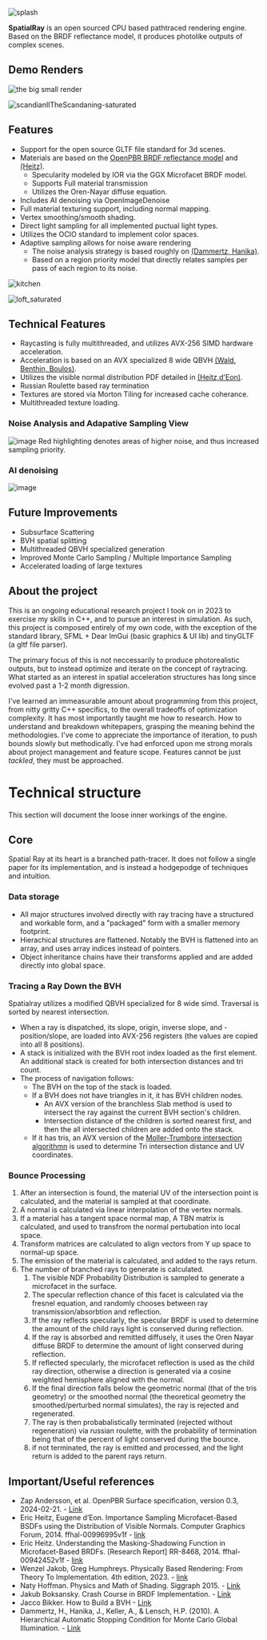 
![splash](https://github.com/CharlesCowdery/SpatialRay/assets/54870004/7d059b3d-11d5-4fab-a3a1-9a5d73ffb55b)

**SpatialRay** is an open sourced CPU based pathtraced rendering engine. Based on the BRDF reflectance model, it produces photolike outputs of complex scenes. 

## Demo Renders

![the big small render](https://github.com/CharlesCowdery/RayTracing/assets/54870004/302b9f06-bb9e-4698-b969-b1657ac4e76d)

![scandianIITheScandaning-saturated](https://github.com/CharlesCowdery/SpatialRay/assets/54870004/5875afe9-f6f2-4608-a954-d9b2a906085e)

## Features
- Support for the open source GLTF file standard for 3d scenes.
- Materials are based on the [OpenPBR BRDF reflectance model](https://academysoftwarefoundation.github.io/OpenPBR/) and [(Heitz)](https://inria.hal.science/hal-00942452v1/document).
  - Specularity modeled by IOR via the GGX Microfacet BRDF model.
  - Supports Full material transmission
  - Utilizes the Oren-Nayar diffuse equation.
- Includes AI denoising via OpenImageDenoise
- Full material texturing support, including normal mapping.
- Vertex smoothing/smooth shading.
- Direct light sampling for all implemented puctual light types.
- Utilizes the OCIO standard to implement color spaces.
- Adaptive sampling allows for noise aware rendering
  - The noise analysis strategy is based roughly on [(Dammertz, Hanika)](https://www.semanticscholar.org/paper/A-Hierarchical-Automatic-Stopping-Condition-for-Dammertz-Hanika/8329759ae51c924557f375707e4989549c6c1b46). 
  - Based on a region priority model that directly relates samples per pass of each region to its noise.

![kitchen](https://github.com/CharlesCowdery/SpatialRay/assets/54870004/c6fe4d82-bf8c-4750-bdb7-9348dbd71569)

![loft_saturated](https://github.com/CharlesCowdery/SpatialRay/assets/54870004/ef6c09f9-3a00-4d08-aa5d-0e64fa53e390)

## Technical Features
- Raycasting is fully multithreaded, and utilizes AVX-256 SIMD hardware acceleration.
- Acceleration is based on an AVX specialized 8 wide QBVH [(Wald, Benthin, Boulos)](https://www.cs.cmu.edu/afs/cs/academic/class/15869-f11/www/readings/wald08_widebvh.pdf).
- Utilizes the visible normal distribution PDF detailed in [(Heitz,d'Eon)](https://inria.hal.science/hal-00996995v1/document#page=11&zoom=100,96,180).
- Russian Roulette based ray termination
- Textures are stored via Morton Tiling for increased cache coherance.
- Multithreaded texture loading.
### Noise Analysis and Adapative Sampling View
![image](https://github.com/CharlesCowdery/SpatialRay/assets/54870004/505a151f-72a0-4809-bb98-f828741650d9)
Red highlighting denotes areas of higher noise, and thus increased sampling priority.

### AI denoising
![image](https://github.com/CharlesCowdery/SpatialRay/assets/54870004/487d462b-4dd9-4acc-b4b0-0993add81ce7)

## Future Improvements
- Subsurface Scattering
- BVH spatial splitting
- Multithreaded QBVH specialized generation
- Improved Monte Carlo Sampling / Multiple Importance Sampling
- Accelerated loading of large textures

## About the project
This is an ongoing educational research project I took on in 2023 to exercise my skills in C++, and to pursue an interest in simulation. As such, this project is composed entirely of my own code, with the exception of the standard library, SFML + Dear ImGui (basic graphics & UI lib) and tinyGLTF (a gltf file parser). 

The primary focus of this is not neccessarily to produce photorealistic outputs, but to instead optimize and iterate on the concept of raytracing. What started as an interest in spatial acceleration structures has long since evolved past a 1-2 month digression. 

I've learned an immeasurable amount about programming from this project, from nitty gritty C++ specifics, to the overall tradeoffs of optimization complexity. It has most importantly taught me how to research. How to understand and breakdown whitepapers, grasping the meaning behind the methodologies. I've come to appreciate the importance of iteration, to push bounds slowly but methodically. I've had enforced upon me strong morals about project management and feature scope. Features cannot be just _tackled_, they must be approached.

# Technical structure
This section will document the loose inner workings of the engine. 
## Core
Spatial Ray at its heart is a branched path-tracer. It does not follow a single paper for its implementation, and is instead a hodgepodge of techniques and intuition.
  ### Data storage
   - All major structures involved directly with ray tracing have a structured and workable form, and a "packaged" form with a smaller memory footprint.
   - Hierachical structures are flattened. Notably the BVH is flattened into an array, and uses array indices instead of pointers.
   - Object inheritance chains have their transforms applied and are added directly into global space.
  ### Tracing a Ray Down the BVH
  Spatialray utilizes a modified QBVH specialized for 8 wide simd. Traversal is sorted by nearest intersection.
  - When a ray is dispatched, its slope, origin, inverse slope, and -position/slope, are loaded into AVX-256 registers (the values are copied into all 8 positions).
  - A stack is initialized with the BVH root index loaded as the first element. An additional stack is created for both intersection distances and tri count.
  - The process of navigation follows:
    - The BVH on the top of the stack is loaded.
    - If a BVH does not have triangles in it, it has BVH children nodes.
      - An AVX version of the branchless Slab method is used to intersect the ray against the current BVH section's children.
      - Intersection distance of the children is sorted nearest first, and then the all intersected children are added onto the stack.
    - If it has tris, an AVX version of the [Moller-Trumbore intersection algorithmn](https://en.wikipedia.org/wiki/M%C3%B6ller%E2%80%93Trumbore_intersection_algorithm) is used to determine Tri intersection distance and UV coordinates.
  ### Bounce Processing
  1) After an intersection is found, the material UV of the intersection point is calculated, and the material is sampled at that coordinate.
  2) A normal is calculated via linear interpolation of the vertex normals.
  3) If a material has a tangent space normal map, A TBN matrix is calculated, and used to transfrom the normal pertubation into local space.
  4) Transform matrices are calculated to align vectors from Y up space to normal-up space.
  5) The emission of the material is calculated, and added to the rays return.
  6) The number of branched rays to generate is calculated.
     1) The visible NDF Probability Distribution is sampled to generate a microfacet in the surface.
     2) The specular reflection chance of this facet is calculated via the fresnel equation, and randomly chooses between ray transmission/absorbtion and reflection.
     3) If the ray reflects specularly, the specular BRDF is used to determine the amount of the child rays light is conserved during reflection.
     4) If the ray is absorbed and remitted diffusely, it uses the Oren Nayar diffuse BRDF to determine the amount of light conserved during reflection.
     5) If reflected specularly, the microfacet reflection is used as the child ray direction, otherwise a direction is generated via a cosine weighted hemisphere aligned with the normal.
     6) If the final direction falls below the geometric normal (that of the tris geometry) or the smoothed normal (the theoretical geometry the smoothed/perturbed normal simulates), the ray is rejected and regenerated.
     7) The ray is then probabalistically terminated (rejected without regeneration) via russian roulette, with the probability of termination being that of the percent of light conserved during the bounce.
     8) if not terminated, the ray is emitted and processed, and the light return is added to the parent rays return.


## Important/Useful references
- Zap Andersson, et al. OpenPBR Surface specification, version 0.3, 2024-02-21. - [Link](https://academysoftwarefoundation.github.io/OpenPBR/)
- Eric Heitz, Eugene d’Eon. Importance Sampling Microfacet-Based BSDFs using the Distribution of
Visible Normals. Computer Graphics Forum, 2014. ffhal-00996995v1f - [link](https://inria.hal.science/hal-00996995v1/document)
- Eric Heitz. Understanding the Masking-Shadowing Function in Microfacet-Based BRDFs. \[Research
Report\] RR-8468, 2014. ffhal-00942452v1f - [link](https://inria.hal.science/hal-00942452v1/document)
- Wenzel Jakob, Greg Humphreys. Physically Based Rendering: From Theory To Implementation. 4th edition, 2023. - [link](https://www.pbr-book.org/)
- Naty Hoffman. Physics and Math of Shading. Siggraph 2015. - [Link](https://blog.selfshadow.com/publications/s2015-shading-course/hoffman/s2015_pbs_physics_math_slides.pdf)
- Jakub Boksansky. Crash Course in BRDF Implementation. - [Link](https://boksajak.github.io/files/CrashCourseBRDF.pdf)
- Jacco Bikker. How to Build a BVH - [Link](https://jacco.ompf2.com/2022/04/13/how-to-build-a-bvh-part-1-basics/)
- Dammertz, H., Hanika, J., Keller, A., & Lensch, H.P. (2010). A Hierarchical Automatic Stopping Condition for Monte Carlo Global Illumination. - [Link](https://www.semanticscholar.org/paper/A-Hierarchical-Automatic-Stopping-Condition-for-Dammertz-Hanika/8329759ae51c924557f375707e4989549c6c1b46)



